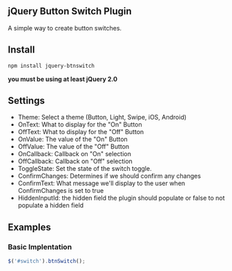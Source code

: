 ## jQuery Button Switch Plugin

A simple way to create button switches.

## Install

```bash
npm install jquery-btnswitch
```

**you must be using at least jQuery 2.0**

## Settings

- Theme: Select a theme (Button, Light, Swipe, iOS, Android)
- OnText: What to display for the "On" Button
- OffText: What to display for the "Off" Button
- OnValue: The value of the "On" Button
- OffValue: The value of the "Off" Button
- OnCallback: Callback on "On" selection
- OffCallback: Callback on "Off" selection
- ToggleState: Set the state of the switch toggle.
- ConfirmChanges: Determines if we should confirm any changes
- ConfirmText: What message we'll display to the user when ConfirmChanges is set to true
- HiddenInputId: the hidden field the plugin should populate or false to not populate a hidden field

## Examples

### Basic Implentation

```javascript
$('#switch').btnSwitch();
```
